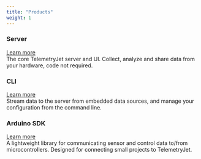 ```yaml
---
title: "Products"
weight: 1
---
```


<div id="serverProduct" class="highlightSection">
    <div class="highlightSectionText">
        <h3>Server</h3>
        <div class="flexSpacer"></div>
        <a class="bp3-button bp3-minimal" role="button" href="/products/server">Learn more<span class="bp3-icon-standard bp3-icon-arrow-right"></span></a>
    </div>
    <div class="highlightSectionDescription">
    The core TelemetryJet server and UI. Collect, analyze and share data from your hardware, code not required.
    </div>
</div>

<div id="cliProduct" class="highlightSection">
    <div class="highlightSectionText">
        <h3>CLI</h3>
        <div class="flexSpacer"></div>
        <a class="bp3-button bp3-minimal" role="button" href="/products/cli">Learn more<span class="bp3-icon-standard bp3-icon-arrow-right"></span></a>
    </div>
    <div class="highlightSectionDescription">
    Stream data to the server from embedded data sources, and manage your configuration from the command line.
    </div>
</div>

<div id="arduinoSdkProduct" class="highlightSection">
    <div class="highlightSectionText">
        <h3>Arduino SDK</h3>
        <div class="flexSpacer"></div>
        <a class="bp3-button bp3-minimal" role="button" href="/products/arduino-sdk">Learn more<span class="bp3-icon-standard bp3-icon-arrow-right"></span></a>
    </div>
    <div class="highlightSectionDescription">
    A lightweight library for communicating sensor and control data to/from microcontrollers.
    Designed for connecting small projects to TelemetryJet.
    </div>
</div>